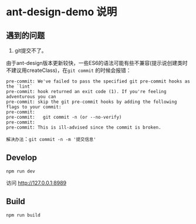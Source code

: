 # ant-design-demo 说明

## 遇到的问题

1. git提交不了。

由于ant-design版本更新较快，一些ES6的语法可能有些不兼容(提示说创建类时不建议用createClass)，在`git commit` 的时候会报错： 
``` command
pre-commit: We've failed to pass the specified git pre-commit hooks as the `lint`
pre-commit: hook returned an exit code (1). If you're feeling adventurous you can
pre-commit: skip the git pre-commit hooks by adding the following flags to your commit:
pre-commit: 
pre-commit:   git commit -n (or --no-verify)
pre-commit: 
pre-commit: This is ill-advised since the commit is broken.
```

`解决办法`：`git commit -n -m '提交信息'`


## Develop

```
npm run dev
```

访问 http://127.0.0.1:8989 

## Build

```
npm run build
```
